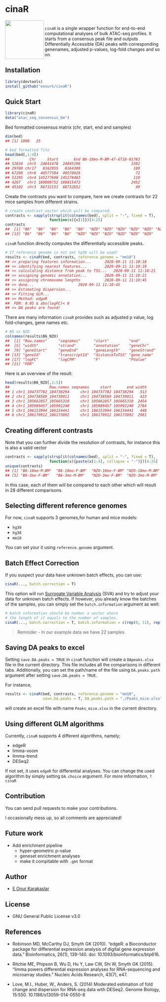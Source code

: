 
<!-- README.md is generated from README.Rmd. Please edit that file -->

# cinaR

<img align="left" width="125" height="125" src="../logo/cinaR.png">

   
`cinaR` is a single wrapper function for end-to-end computational
analyses of bulk ATAC-seq profiles. It starts from a consensus peak file
and outputs Differentially Accessible (DA) peaks with corresponding
genenames, adjusted p-values, log-fold changes and so on.    

## Installation

``` r
library(devtools)
install_github("eonurk/cinaR")
```

## Quick Start

``` r
library(cinaR)
data("atac_seq_consensus_bm")
```

Bed formatted consensus matrix (chr, start, end and samples)

``` r
dim(bed)
## [1] 1000   25
```

``` r
# bed formatted file
head(bed[,1:4])
##         Chr     Start       End B6-18mo-M-BM-47-GT18-01783
## 52834  chr5  24841478  24845196                       1592
## 29780 chr17   8162955   8164380                        109
## 67290  chr8  40577584  40578029                         72
## 51295  chr4 145277698 145278483                        110
## 4267   chr1 180808752 180815472                       2452
## 45102  chr3  88732151  88732652                         49
```

Create the contrasts you want to compare, here we create contrasts for
22 mice samples from different strains.

``` r
# create contrast vector which will be compared.
contrasts <- sapply(strsplit(colnames(bed), split = "-", fixed = T), 
                    function(x){x[1]})[4:25]
contrasts
##  [1] "B6"  "B6"  "B6"  "B6"  "B6"  "NZO" "NZO" "NZO" "NZO" "NZO" "NZO" "B6" 
## [13] "B6"  "B6"  "B6"  "B6"  "NZO" "NZO" "NZO" "NZO" "NZO" "NZO"
```

`cinaR` function directly computes the differentially accessible peaks.

``` r
# If reference genome is not set hg38 will be used!
results <- cinaR(bed, contrasts, reference.genome = "mm10")
## >> preparing features information...      2020-09-11 11:10:18 
## >> identifying nearest features...        2020-09-11 11:10:19 
## >> calculating distance from peak to TSS...   2020-09-11 11:10:21 
## >> assigning genomic annotation...        2020-09-11 11:10:21 
## >> assigning chromosome lengths           2020-09-11 11:10:45 
## >> done...                    2020-09-11 11:10:45 
## >> Estimating dispersion...
## >> Fitting GLM...
## >> Method: edgeR
##  FDR: 0.05 & abs(logFC)< 0 
## >> DA peaks are found!
```

There are many information `cinaR` provides such as adjusted p value,
log fold-changes, gene names etc.

``` r
# B6 vs NZO
colnames(results$B6_NZO)
##  [1] "Row.names"     "seqnames"      "start"         "end"          
##  [5] "width"         "strand"        "annotation"    "geneChr"      
##  [9] "geneStart"     "geneEnd"       "geneLength"    "geneStrand"   
## [13] "geneId"        "transcriptId"  "distanceToTSS" "gene_name"    
## [17] "logFC"         "logCPM"        "F"             "PValue"       
## [21] "FDR"
```

Here is an overview of the result:

``` r
head(results$B6_NZO[,1:5])
##                  Row.names seqnames     start       end width
## 1 chr1_104737782_104738294     chr1 104737782 104738294   513
## 2 chr1_104738589_104739011     chr1 104738589 104739011   423
## 3 chr1_105662857_105665310     chr1 105662857 105665310  2454
## 4 chr1_105989457_105992240     chr1 105989457 105992240  2784
## 5 chr1_106153994_106154441     chr1 106153994 106154441   448
## 6 chr1_106170912_106173892     chr1 106170912 106173892  2981
```

## Creating different contrasts

Note that you can further divide the resolution of contrasts, for
instance this is also a valid vector

``` r
contrasts <- sapply(strsplit(colnames(bed), split = "-", fixed = T), 
                    function(x){paste(x[1:4], collapse = "-")})[4:25]
unique(contrasts)
## [1] "B6-18mo-M-BM"  "B6-18mo-F-BM"  "NZO-18mo-F-BM" "NZO-18mo-M-BM"
## [5] "B6-3mo-F-BM"   "B6-3mo-M-BM"   "NZO-3mo-F-BM"  "NZO-3mo-M-BM"
```

in this case, each of them will be compared to each other which will
result in 28 different comparisons.

## Selecting different reference genomes

For now, `cinaR` supports 3 genomes,for human and mice models:

  - `hg39`
  - `hg38`
  - `mm10`

You can set your it using `reference.genome` argument.

## Batch Effect Correction

If you suspect your data have unknown batch effects, you can use:

``` r
cinaR(..., batch.correction = T)
```

This option will run [Surrogate Variable
Analysis](http://bioconductor.org/packages/release/bioc/html/sva.html)
(SVA) and try to adjust your data for unknown batch effects. If however,
you already know the batches of the samples, you can simply set the
`batch.information` argument as well:

``` r
# batch information should be number a vector where
# the length of it equals to the number of samples.
cinaR(..., batch.correction = T, batch.information = c(rep(0, 11), rep(1,11)))
```

> Reminder - In our example data we have 22 samples

## Saving DA peaks to excel

Setting `save.DA.peaks = TRUE` in `cinaR` function will create a
`DApeaks.xlsx` file in the current directory. This file includes all the
comparisons in different tabs. Additionally, you can set the path/name
of the file using `DA.peaks.path` argument after setting `save.DA.peaks
= TRUE`.

For instance,

``` r
results <- cinaR(bed, contrasts, reference.genome = "mm10", 
                 save.DA.peaks = T, DA.peaks.path = "./Peaks_mice.xlsx")
```

will create an excel file with name `Peaks_mice.xlsx` in the current
directory.

## Using different GLM algorithms

Currently, `cinaR` supports 4 different algorithms, namely;

  - edgeR
  - limma-voom
  - limma-trend
  - DESeq2

If not set, it uses `edgeR` for differential analyses. You can change
the used algorithm by simply setting `DA.choice` argument. For more
information, `?cinaR`

## Contribution

You can send pull requests to make your contributions.

I occasionally mess up, so all comments are appreciated\!

## Future work

  - Add enrichment pipeline
      - hyper-geometric p-value
      - geneset enrichment analyses
      - make it compitable with `.gmt` format

## Author

  - [E Onur Karakaslar](https://eonurk.github.io)

## License

  - GNU General Public License v3.0

## References

  - Robinson MD, McCarthy DJ, Smyth GK (2010). “edgeR: a Bioconductor
    package for differential expression analysis of digital gene
    expression data.” Bioinformatics, 26(1), 139-140. doi:
    10.1093/bioinformatics/btp616.

  - Ritchie ME, Phipson B, Wu D, Hu Y, Law CW, Shi W, Smyth GK (2015).
    “limma powers differential expression analyses for RNA-sequencing
    and microarray studies.” Nucleic Acids Research, 43(7), e47.

  - Love, M.I., Huber, W., Anders, S. (2014) Moderated estimation of
    fold change and dispersion for RNA-seq data with DESeq2. Genome
    Biology, 15:550. 10.1186/s13059-014-0550-8
